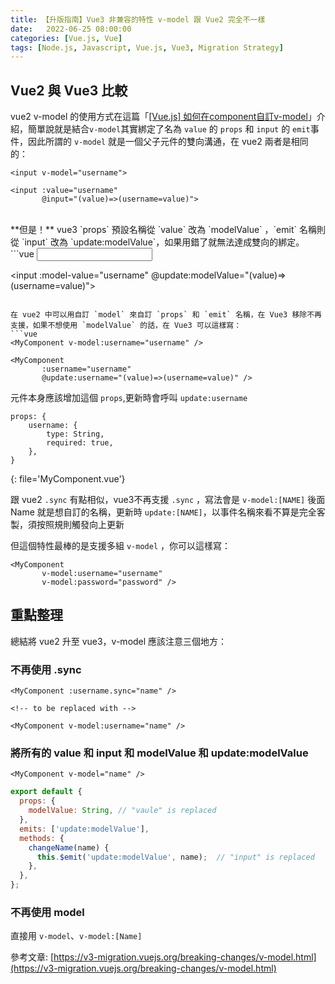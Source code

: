 ```yaml
---
title: 【升版指南】Vue3 非兼容的特性 v-model 跟 Vue2 完全不一樣
date:   2022-06-25 08:00:00
categories: [Vue.js, Vue]
tags: [Node.js, Javascript, Vue.js, Vue3, Migration Strategy]
---
```

## Vue2 與 Vue3 比較
vue2 v-model 的使用方式在這篇「[[Vue.js] 如何在component自訂v-model](https://chenuin.blogspot.com/2019/05/vue-component-v-model.html)」介紹，簡單說就是結合`v-model`其實綁定了名為 `value` 的 `props` 和 `input` 的 `emit`事件，因此所謂的 `v-model` 就是一個父子元件的雙向溝通，在 vue2 兩者是相同的：
```vue
<input v-model="username">

<input :value="username"
       @input="(value)=>(username=value)">
```
<br>
**但是！**
vue3 `props` 預設名稱從 `value` 改為 `modelValue` ，`emit` 名稱則從 `input` 改為 `update:modelValue`，如果用錯了就無法達成雙向的綁定。
```vue
<input v-model="username">

<input :model-value="username"
       @update:modelValue="(value)=>(username=value)">
```

在 vue2 中可以用自訂 `model` 來自訂 `props` 和 `emit` 名稱，在 Vue3 移除不再支援，如果不想使用 `modelValue` 的話，在 Vue3 可以這樣寫：
```vue
<MyComponent v-model:username="username" />

<MyComponent
       :username="username"
       @update:username="(value)=>(username=value)" />
```
元件本身應該增加這個 `props`,更新時會呼叫 `update:username`
```
props: {
    username: {
        type: String,
        required: true,
    },
}
```
{: file='MyComponent.vue'}

跟 vue2 `.sync` 有點相似，vue3不再支援 `.sync` ，寫法會是 `v-model:[NAME]` 後面 Name 就是想自訂的名稱，更新時 `update:[NAME]`，以事件名稱來看不算是完全客製，須按照規則觸發向上更新

但這個特性最棒的是支援多組 `v-model` ，你可以這樣寫：
```vue
<MyComponent
       v-model:username="username"
       v-model:password="password" />
```

## 重點整理

總結將 vue2 升至 vue3，v-model 應該注意三個地方：

### 不再使用 .sync
```vue
<MyComponent :username.sync="name" />

<!-- to be replaced with -->

<MyComponent v-model:username="name" />
```

### 將所有的 value 和 input 和 modelValue 和 update:modelValue
```vue
<MyComponent v-model="name" />
```
```js
export default {
  props: {
    modelValue: String, // "vaule" is replaced
  },
  emits: ['update:modelValue'],
  methods: {
    changeName(name) {
      this.$emit('update:modelValue', name);  // "input" is replaced
    },
  },
};
```

### 不再使用 model
直接用 `v-model`、`v-model:[Name]`

參考文章: [https://v3-migration.vuejs.org/breaking-changes/v-model.html](https://v3-migration.vuejs.org/breaking-changes/v-model.html)

